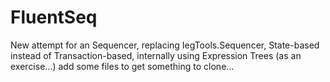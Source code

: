 # FluentSeq
New attempt for an Sequencer, replacing IegTools.Sequencer, State-based instead of Transaction-based, internally using Expression Trees (as an exercise...)
add some files to get something to clone...
